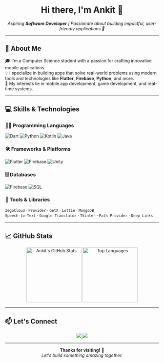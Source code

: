 <h1 align="center">Hi there, I'm Ankit 👋</h1>

<p align="center">
  <em>Aspiring <strong>Software Developer</strong> | Passionate about building impactful, user-friendly applications 🚀</em>
</p>

---

## 🚀 About Me

🎓 I'm a Computer Science student with a passion for crafting innovative mobile applications.  
💡 I specialize in building apps that solve real-world problems using modern tools and technologies like **Flutter**, **Firebase**, **Python**, and more.  
📱 My interests lie in mobile app development, game development, and real-time systems.

---

## 💻 Skills & Technologies

### 👨‍💻 Programming Languages
![Dart](https://img.shields.io/badge/Dart-blue?logo=dart&logoColor=white)
![Python](https://img.shields.io/badge/Python-yellow?logo=python&logoColor=black)
![Kotlin](https://img.shields.io/badge/Kotlin-purple?logo=kotlin&logoColor=white)
![Java](https://img.shields.io/badge/Java-red?logo=java&logoColor=white)

### 🛠 Frameworks & Platforms
![Flutter](https://img.shields.io/badge/Flutter-02569B?logo=flutter&logoColor=white)
![Firebase](https://img.shields.io/badge/Firebase-FFCA28?logo=firebase&logoColor=black)
![Unity](https://img.shields.io/badge/Unity-000000?logo=unity&logoColor=white)

### 🗄️ Databases
![Firebase](https://img.shields.io/badge/Firebase-orange?style=flat-square&logo=firebase)
![SQL](https://img.shields.io/badge/SQL-blue?style=flat-square&logo=mysql)

### 🔧 Tools & Libraries
`ZegoCloud` · `Provider` · `GetX` · `Lottie` · `MongoDB`  
`Speech-to-Text` · `Google Translator` · `Tkinter` · `Path Provider` · `Deep Links`

---

## 📈 GitHub Stats

<p align="center">
  <img src="https://github-readme-stats.vercel.app/api?username=Dynamic2611&show_icons=true&theme=tokyonight" alt="Ankit's GitHub Stats" height="180px" />
  <img src="https://github-readme-stats.vercel.app/api/top-langs/?username=Dynamic2611&layout=compact&theme=tokyonight" alt="Top Languages" height="180px" />
</p>

---

## 📫 Let's Connect

<p align="center">
  <a href="https://www.linkedin.com/in/ankit-prajapati-" target="_blank">
    <img src="https://img.shields.io/badge/LinkedIn-blue?style=for-the-badge&logo=linkedin" />
  </a>
  <a href="mailto:ankit.prajapati.8097@gmail.com">
    <img src="https://img.shields.io/badge/Gmail-red?style=for-the-badge&logo=gmail" />
  </a>
</p>

---

<p align="center">
  <b>Thanks for visiting!</b> 🌟 <br />
  <i>Let's build something amazing together.</i>
</p>
